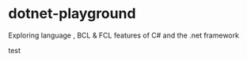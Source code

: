 dotnet-playground
=================

Exploring language , BCL &amp; FCL features of C# and the .net framework

test
